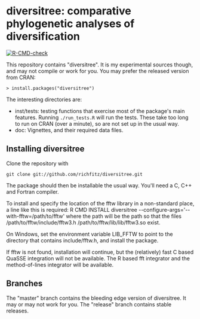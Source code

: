 # diversitree: comparative phylogenetic analyses of diversification

<!-- badges: start -->
[![R-CMD-check](https://github.com/richfitz/diversitree/actions/workflows/R-CMD-check.yaml/badge.svg)](https://github.com/richfitz/diversitree/actions/workflows/R-CMD-check.yaml)
<!-- badges: end -->

This repository contains "diversitree".  It is my experimental sources
though, and may not compile or work for you.  You may prefer the
released version from CRAN:

    > install.packages("diversitree")


The interesting directories are:

* inst/tests: testing functions that exercise most of the
package's main features.  Running `./run_tests.R` will run the tests.  These take too long to run on CRAN (over a minute), so are not set up in the usual way.
* doc: Vignettes, and their required data files.

## Installing diversitree

Clone the repository with

    git clone git://github.com/richfitz/diversitree.git

The package should then be installable the usual way.  You'll need a C, C++ and Fortran compiler.

To install and specify the location of the fftw library in a
non-standard place, a line like this is required:
  R CMD INSTALL diversitree --configure-args='--with-fftw=/path/to/fftw'
where the path will be the path so that the files
  /path/to/fftw/include/fftw3.h
  /path/to/fftw/lib/lib/fftw3.so
exist.

On Windows, set the environment variable LIB_FFTW to point to the
directory that contains include/fftw.h, and install the package.

If fftw is not found, installation will continue, but the (relatively)
fast C based QuaSSE integration will not be available.  The R based
fft integrator and the method-of-lines integrator will be available.

## Branches

The "master" branch contains the bleeding edge version of diversitree.
It may or may not work for you.  The "release" branch contains stable
releases.
